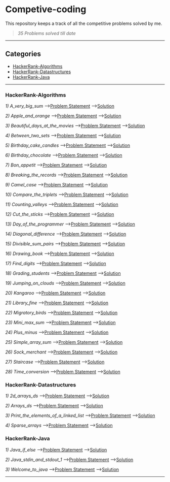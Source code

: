 # Competive-coding
This repository keeps a track of all the competitive problems solved by me.

>_35 Problems solved till date_

---
## Categories
* [HackerRank-Algorithms](#HackerRank-Algorithms)
* [HackerRank-Datastructures](#HackerRank-Datastructures)
* [HackerRank-Java](#HackerRank-Java)


---
### HackerRank-Algorithms

*1) A_very_big_sum*
-->[Problem Statement](HackerRank-Algorithms/A_very_big_sum.py)
-->[Solution](HackerRank-Algorithms/A_very_big_sum.py)

*2) Apple_and_orange*
-->[Problem Statement](HackerRank-Algorithms/Apple_and_orange.py)
-->[Solution](HackerRank-Algorithms/Apple_and_orange.py)

*3) Beautiful_days_at_the_movies*
-->[Problem Statement](HackerRank-Algorithms/Beautiful_days_at_the_movies.py)
-->[Solution](HackerRank-Algorithms/Beautiful_days_at_the_movies.py)

*4) Between_two_sets*
-->[Problem Statement](HackerRank-Algorithms/Between_two_sets.py)
-->[Solution](HackerRank-Algorithms/Between_two_sets.py)

*5) Birthday_cake_candles*
-->[Problem Statement](HackerRank-Algorithms/Birthday_cake_candles.cpp)
-->[Solution](HackerRank-Algorithms/Birthday_cake_candles.cpp)

*6) Birthday_chocolate*
-->[Problem Statement](HackerRank-Algorithms/Birthday_chocolate.py)
-->[Solution](HackerRank-Algorithms/Birthday_chocolate.py)

*7) Bon_appetit*
-->[Problem Statement](HackerRank-Algorithms/Bon_appetit.py)
-->[Solution](HackerRank-Algorithms/Bon_appetit.py)

*8) Breaking_the_records*
-->[Problem Statement](HackerRank-Algorithms/Breaking_the_records.py)
-->[Solution](HackerRank-Algorithms/Breaking_the_records.py)

*9) Camel_case*
-->[Problem Statement](HackerRank-Algorithms/Camel_case.py)
-->[Solution](HackerRank-Algorithms/Camel_case.py)

*10) Compare_the_triplets*
-->[Problem Statement](HackerRank-Algorithms/Compare_the_triplets.py)
-->[Solution](HackerRank-Algorithms/Compare_the_triplets.py)

*11) Counting_valleys*
-->[Problem Statement](HackerRank-Algorithms/Counting_valleys.py)
-->[Solution](HackerRank-Algorithms/Counting_valleys.py)

*12) Cut_the_sticks*
-->[Problem Statement](HackerRank-Algorithms/Cut_the_sticks.py)
-->[Solution](HackerRank-Algorithms/Cut_the_sticks.py)

*13) Day_of_the_programmer*
-->[Problem Statement](HackerRank-Algorithms/Day_of_the_programmer.py)
-->[Solution](HackerRank-Algorithms/Day_of_the_programmer.py)

*14) Diagonal_difference*
-->[Problem Statement](HackerRank-Algorithms/Diagonal_difference.cpp)
-->[Solution](HackerRank-Algorithms/Diagonal_difference.cpp)

*15) Divisible_sum_pairs*
-->[Problem Statement](HackerRank-Algorithms/Divisible_sum_pairs.py)
-->[Solution](HackerRank-Algorithms/Divisible_sum_pairs.py)

*16) Drawing_book*
-->[Problem Statement](HackerRank-Algorithms/Drawing_book.py)
-->[Solution](HackerRank-Algorithms/Drawing_book.py)

*17) Find_digits*
-->[Problem Statement](HackerRank-Algorithms/Find_digits.py)
-->[Solution](HackerRank-Algorithms/Find_digits.py)

*18) Grading_students*
-->[Problem Statement](HackerRank-Algorithms/Grading_students.py)
-->[Solution](HackerRank-Algorithms/Grading_students.py)

*19) Jumping_on_clouds*
-->[Problem Statement](HackerRank-Algorithms/Jumping_on_clouds.py)
-->[Solution](HackerRank-Algorithms/Jumping_on_clouds.py)

*20) Kangaroo*
-->[Problem Statement](HackerRank-Algorithms/Kangaroo.py)
-->[Solution](HackerRank-Algorithms/Kangaroo.py)

*21) Library_fine*
-->[Problem Statement](HackerRank-Algorithms/Library_fine.py)
-->[Solution](HackerRank-Algorithms/Library_fine.py)

*22) Migratory_birds*
-->[Problem Statement](HackerRank-Algorithms/Migratory_birds.py)
-->[Solution](HackerRank-Algorithms/Migratory_birds.py)

*23) Mini_max_sum*
-->[Problem Statement](HackerRank-Algorithms/Mini_max_sum.cpp)
-->[Solution](HackerRank-Algorithms/Mini_max_sum.cpp)

*24) Plus_minus*
-->[Problem Statement](HackerRank-Algorithms/Plus_minus.cpp)
-->[Solution](HackerRank-Algorithms/Plus_minus.cpp)

*25) Simple_array_sum*
-->[Problem Statement](HackerRank-Algorithms/Simple_array_sum.py)
-->[Solution](HackerRank-Algorithms/Simple_array_sum.py)

*26) Sock_merchant*
-->[Problem Statement](HackerRank-Algorithms/Sock_merchant.py)
-->[Solution](HackerRank-Algorithms/Sock_merchant.py)

*27) Staircase*
-->[Problem Statement](HackerRank-Algorithms/Staircase.cpp)
-->[Solution](HackerRank-Algorithms/Staircase.cpp)

*28) Time_conversion*
-->[Problem Statement](HackerRank-Algorithms/Time_conversion.py)
-->[Solution](HackerRank-Algorithms/Time_conversion.py)


### HackerRank-Datastructures

*1) 2d_arrays_ds*
-->[Problem Statement](HackerRank-Datastructures/2d_arrays_ds.py)
-->[Solution](HackerRank-Datastructures/2d_arrays_ds.py)

*2) Arrays_ds*
-->[Problem Statement](HackerRank-Datastructures/Arrays_ds.py)
-->[Solution](HackerRank-Datastructures/Arrays_ds.py)

*3) Print_the_elements_of_a_linked_list*
-->[Problem Statement](HackerRank-Datastructures/Print_the_elements_of_a_linked_list.cpp)
-->[Solution](HackerRank-Datastructures/Print_the_elements_of_a_linked_list.cpp)

*4) Sparse_arrays*
-->[Problem Statement](HackerRank-Datastructures/Sparse_arrays.py)
-->[Solution](HackerRank-Datastructures/Sparse_arrays.py)


### HackerRank-Java

*1) Java_if_else*
-->[Problem Statement](HackerRank-Java/Java_if_else.java)
-->[Solution](HackerRank-Java/Java_if_else.java)

*2) Java_stdin_and_stdout_1*
-->[Problem Statement](HackerRank-Java/Java_stdin_and_stdout_1.java)
-->[Solution](HackerRank-Java/Java_stdin_and_stdout_1.java)

*3) Welcome_to_java*
-->[Problem Statement](HackerRank-Java/Welcome_to_java.java)
-->[Solution](HackerRank-Java/Welcome_to_java.java)




---
